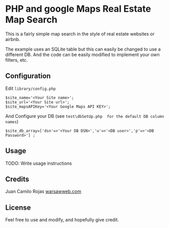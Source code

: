 # PHP and google Maps Real Estate Map Search

This is a fairly simple map search in the style of real estate websites or airbnb.

The example uses an SQLite table but this can easily be changed to use a different DB. And the code can be easily modified to implement your own filters, etc.

## Configuration

Edit ```library/config.php```


```
$site_name='<Your Site name>';
$site_url='<Your Site url>';
$site_mapsAPIKey='<Your Google Maps API KEY>';
```
And Configure your DB (see ```test\dbSetUp.php  for the default DB column names```)

```
$site_db_array=['dsn'=>'<Your DB DSN>','u'=>'<DB user>','p'=>'<DB Password>'] ;
```



## Usage

TODO: Write usage instructions

## Credits

Juan Camilo Rojas
[warsawweb.com](http://warsawweb.com/)

## License

Feel free to use and modify, and hopefully give credit.
